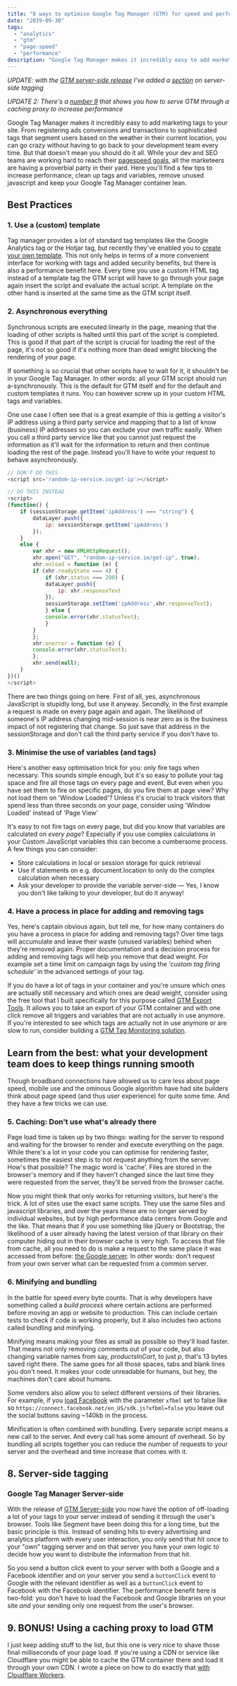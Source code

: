 ```yaml
---
title: "8 ways to optimise Google Tag Manager (GTM) for speed and performance"
date: "2019-09-30"
tags: 
  - "analytics"
  - "gtm"
  - "page-speed"
  - "performance"
description: "Google Tag Manager makes it incredibly easy to add marketing tags to your site. From registering ads conversions and transactions to sophisticated tags that segment users based on the weather in their current location, you can go crazy without having to go back to your development team every time. But that doesn't mean you should do it all. While your dev and SEO teams are working hard to reach their pagespeed goals all the marketeers are having a proverbial party in their yard. Here you'll find a few tips to keep your GTM container lean and fast."
---
```


_UPDATE: with the [GTM server-side release](/posts/why-googles-new-gtm-server-side-tagging-solution-is-a-big-win-win-for-both-your-website-and-google/) I've added a [section](#8-server-side-tagging) on server-side tagging_

_UPDATE 2: There's a [number 9](#9-bonus-using-a-caching-proxy-to-load-gtm) that shows you how to serve GTM through a caching proxy to increase performance_

Google Tag Manager makes it incredibly easy to add marketing tags to your site. From registering ads conversions and transactions to sophisticated tags that segment users based on the weather in their current location, you can go crazy without having to go back to your development team every time. But that doesn't mean you should do it all. While your dev and SEO teams are working hard to reach their [pagespeed goals](https://developers.google.com/speed/pagespeed/insights/), all the marketeers are having a proverbial party in their yard. Here you'll find a few tips to increase performance, clean up tags and variables, remove unused javascript and keep your Google Tag Manager container lean.

## Best Practices

### 1\. Use a (custom) template

Tag manager provides a lot of standard tag templates like the Google Analytics tag or the Hotjar tag, but recently they've enabled you to [create your own template](/posts/gtm-custom-templates-how-to-think-about-building-your-own/). This not only helps in terms of a more convenient interface for working with tags and added security benefits, but there is also a performance benefit here. Every time you use a custom HTML tag instead of a template tag the GTM script will have to go through your page again insert the script and evaluate the actual script. A template on the other hand is inserted at the same time as the GTM script itself.

### 2\. Asynchronous everything

Synchronous scripts are executed linearly in the page, meaning that the loading of other scripts is halted until this part of the script is completed. This is good if that part of the script is crucial for loading the rest of the page, it's not so good if it's nothing more than dead weight blocking the rendering of your page.

If something is so crucial that other scripts have to wait for it, it shouldn't be in your Google Tag Manager. In other words: all your GTM script should run a-synchronously. This is the default for GTM itself and for the default and custom templates it runs. You can however screw up in your custom HTML tags and variables.

One use case I often see that is a great example of this is getting a visitor's IP address using a third party service and mapping that to a list of know (business) IP addresses so you can exclude your own traffic easily. When you call a third party service like that you cannot just request the information as it'll wait for the information to return and then continue loading the rest of the page. Instead you'll have to write your request to behave asynchronously.

```javascript
// DON'T DO THIS
<script src='random-ip-service.io/get-ip'></script>

// DO THIS INSTEAD
<script>
(function() {
    if (sessionStorage.getItem('ipAddress') === "string") {
        dataLayer.push({
            ip: sessionStorage.getItem('ipAddress')
        }); 
    }
    else {
        var xhr = new XMLHttpRequest();
        xhr.open("GET", "random-ip-service.io/get-ip", true);
        xhr.onload = function (e) {
        if (xhr.readyState === 4) {
            if (xhr.status === 200) {
            dataLayer.push({
                ip: xhr.responseText
            });
            sessionStorage.setItem('ipAddress',xhr.responseText);
            } else {
            console.error(xhr.statusText);
            }
        }
        };
        xhr.onerror = function (e) {
        console.error(xhr.statusText);
        };
        xhr.send(null);
    }
})()
</script>
```

There are two things going on here. First of all, yes, asynchronous JavaScript is stupidly long, but use it anyway. Secondly, in the first example a request is made on every page again and again. The likelihood of someone's IP address changing mid-session is near zero as is the business impact of not registering that change. So just save that address in the sessionStorage and don't call the third party service if you don't have to.

### 3\. Minimise the use of variables (and tags)

Here's another easy optimisation trick for you: only fire tags when necessary. This sounds simple enough, but it's so easy to pollute your tag space and fire all those tags on every page and event. But even when you have set them to fire on specific pages, do you fire them at page view? Why not load them on 'Window Loaded'? Unless it's crucial to track visitors that spend less than three seconds on your page, consider using 'Window Loaded' instead of 'Page View'

It's easy to not fire tags on every page, but did you know that variables are calculated on _every page_? Especially if you use complex calculations in your Custom JavaScript variables this can become a cumbersome process. A few things you can consider:

- Store calculations in local or session storage for quick retrieval
- Use if statements on e.g. document.location to only do the complex calculation when necessary
- Ask your developer to provide the variable server-side — Yes, I know you don't like talking to your developer, but do it anyway!

### 4\. Have a process in place for adding and removing tags

Yes, here's captain obvious again, but tell me, for how many containers do you have a process in place for adding and removing tags? Over time tags will accumulate and leave their waste (unused variables) behind when they're removed again. Proper documentation and a decision process for adding and removing tags will help you remove that dead weight. For example set a time limit on campaign tags by using the _'custom tag firing schedule'_ in the advanced settings of your tag.

If you do have a lot of tags in your container and you're unsure which ones are actually still necessary and which ones are dead weight, consider using the free tool that I built specifically for this purpose called [GTM Export Tools](https://gtm-export-tools.web.app/). It allows you to take an export of your GTM container and with one click remove all triggers and variables that are not actually in use anymore. If you're interested to see which tags are actually not in use anymore or are slow to run, consider building a [GTM Tag Monitoring solution](/posts/building-a-complete-tag-monitoring-solution-for-google-tag-manager/).

## Learn from the best: what your development team does to keep things running smooth

Though broadband connections have allowed us to care less about page speed, mobile use and the ominous Google algorithm have had site builders think about page speed (and thus user experience) for quite some time. And they have a few tricks we can use.

### 5\. Caching: Don't use what's already there

Page load time is taken up by two things: waiting for the server to respond and waiting for the browser to render and execute everything on the page. While there's a lot in your code you can optimise for rendering faster, sometimes the easiest step is to not request anything from the server. How's that possible? The magic word is 'cache'. Files are stored in the browser's memory and if they haven't changed since the last time they were requested from the server, they'll be served from the browser cache.

Now you might think that only works for returning visitors, but here's the trick. A lot of sites use the exact same scripts. They use the same files and javascript libraries, and over the years these are no longer served by individual websites, but by high performance data centers from Google and the like. That means that if you use something like jQuery or Bootstrap, the likelihood of a user already having the latest version of that library on their computer hiding out in their browser cache is very high. To access that file from cache, all you need to do is make a request to the same place it was accessed from before: [the Google server](https://developers.google.com/speed/libraries). In other words: don't request from your own server what can be requested from a common server.

### 6\. Minifying and bundling

In the battle for speed every byte counts. That is why developers have something called a _build process_ where certain actions are performed before moving an app or website to production. This can include certain tests to check if code is working properly, but it also includes two actions called bundling and minifying.

Minifying means making your files as small as possible so they'll load faster. That means not only removing comments out of your code, but also changing variable names from say, _productsInCart_, to just _p_, that's 13 bytes saved right there. The same goes for all those spaces, tabs and blank lines you don't need. It makes your code unreadable for humans, but hey, the machines don't care about humans.

Some vendors also allow you to select different versions of their libraries. For example, if you [load Facebook](https://developers.facebook.com/docs/javascript/advanced-setup/) with the parameter `xfbml` set to false like so `https://connect.facebook.net/en_US/sdk.js?xfbml=false` you leave out the social buttons saving ~140kb in the process.

Minification is often combined with bundling. Every separate script means a new call to the server. And every call has some amount of overhead. So by bundling all scripts together you can reduce the number of requests to your server and the overhead and time increase that comes with it.

## 8\. Server-side tagging

### Google Tag Manager Server-side

With the release of [GTM Server-side](/posts/why-googles-new-gtm-server-side-tagging-solution-is-a-big-win-win-for-both-your-website-and-google/) you now have the option of off-loading a lot of your tags to your server instead of sending it through the user's browser. Tools like Segment have been doing this for a long time, but the basic principle is this. Instead of sending hits to every advertising and analytics platform with every user interaction, you only send that hit once to your "own" tagging server and on that server you have your own logic to decide how you want to distribute the information from that hit.

So you send a button click event to your server with both a Google and a Facebook identifier and on your server you send a `buttonClick` event to Google with the relevant identifier as well as a `buttonClick` event to Facebook with the Facebook identifier. The performance benefit here is two-fold: you don't have to load the Facebook and Google libraries on your site _and_ your sending only one request from the user's browser.

## 9\. BONUS! Using a caching proxy to load GTM

I just keep adding stuff to the list, but this one is very nice to shave those final milliseconds of your page load. If you're using a CDN or service like Cloudflare you might be able to cache the GTM container there and load it through your own CDN. I wrote a piece on how to do exactly that [with Cloudflare Workers](/posts/speeding-up-gtm-with-a-caching-proxy-using-cloudflare-workers/).